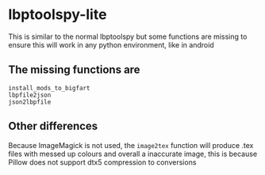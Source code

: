 # lbptoolspy-lite

This is similar to the normal lbptoolspy but some functions are missing to ensure this will work in any python environment, like in android

## The missing functions are

`install_mods_to_bigfart` <br />
`lbpfile2json` <br />
`json2lbpfile` <br />

## Other differences
Because ImageMagick is not used, the `image2tex` function will produce .tex files with messed up colours and overall a inaccurate image, this is because Pillow does not support dtx5 compression to conversions
